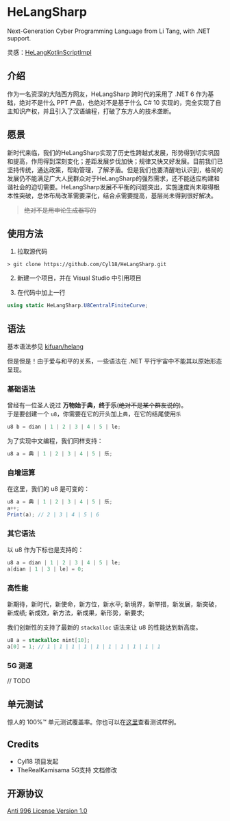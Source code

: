 # HeLangSharp
Next-Generation Cyber Programming Language from Li Tang, with .NET support.

灵感：[HeLangKotlinScriptImpl](https://github.com/shaokeyibb/HeLangKotlinScriptImpl)

## 介绍

作为一名资深的大陆西方网友，HeLangSharp 跨时代的采用了 .NET 6 作为基础，绝对不是什么 PPT 产品，也绝对不是基于什么 C# 10 实现的，完全实现了自主知识产权，并且引入了汉语编程，打破了东方人的技术垄断。

## 愿景

新时代来临，我们的HeLangSharp实现了历史性跨越式发展，形势得到切实巩固和提高，作用得到深刻变化；差距发展步伐加快；规律又快又好发展。目前我们已坚持传统，通达政策，帮助管理，了解矛盾。但是我们也要清醒地认识到，格局的发展仍不能满足广大人民群众对于HeLangSharp的强烈需求，还不能适应构建和谐社会的迫切需要。HeLangSharp发展不平衡的问题突出，实施速度尚未取得根本性突破，总体布局改革需要深化，结合点需要提高，基层尚未得到很好解决。

> ~~绝对不是用申论生成器写的~~

## 使用方法

1. 拉取源代码

```shell
> git clone https://github.com/Cyl18/HeLangSharp.git
```

2. 新建一个项目，并在 Visual Studio 中引用项目

3. 在代码中加上一行

```csharp
using static HeLangSharp.U8CentralFiniteCurve;
```

## 语法

基本语法参见 [kifuan/helang](https://github.com/kifuan/helang)

但是但是！由于爱与和平的关系，一些语法在 .NET 平行宇宙中不能其以原始形态呈现。

### 基础语法

曾经有一位圣人说过 **万物始于典，终于乐**(~~绝对不是某个群友说的~~)。  
于是要创建一个 `u8`，你需要在它的开头加上`典`，在它的结尾使用`乐`

```csharp
u8 b = dian | 1 | 2 | 3 | 4 | 5 | le;
```

为了实现中文编程，我们同样支持：

```csharp
u8 a = 典 | 1 | 2 | 3 | 4 | 5 | 乐;
```

### 自增运算

在这里，我们的 u8 是可变的：

```csharp
u8 a = 典 | 1 | 2 | 3 | 4 | 5 | 乐;
a++;
Print(a); // 2 | 3 | 4 | 5 | 6
```

### 其它语法

以 u8 作为下标也是支持的：

```csharp
u8 a = dian | 1 | 2 | 3 | 4 | 5 | le;
a[dian | 1 | 3 | le] = 0;

```

### 高性能

新期待，新时代，新使命，新方位，新水平;
新境界，新举措，新发展，新突破，新成绩;
新成效，新方法，新成果，新形势，新要求;

我们创新性的支持了最新的 `stackalloc` 语法来让 u8 的性能达到新高度。

```csharp
u8 a = stackalloc nint[10];
a[0] = 1; // 1 | 1 | 1 | 1 | 1 | 1 | 1 | 1 | 1 | 1
```

### 5G 测速

// TODO

## 单元测试

惊人的 100%™ 单元测试覆盖率。你也可以在[这里](https://github.com/Cyl18/HeLangSharp/blob/master/HeLangSharp.Tests/UnitTest1.cs)查看测试样例。

## Credits

- Cyl18 项目发起
- TheRealKamisama 5G支持 文档修改

## 开源协议

[Anti 996 License Version 1.0](https://github.com/kattgu7/Anti-996-License)
